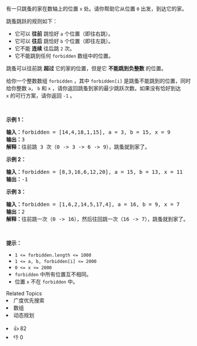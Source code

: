 <p>有一只跳蚤的家在数轴上的位置&nbsp;<code>x</code>&nbsp;处。请你帮助它从位置&nbsp;<code>0</code>&nbsp;出发，到达它的家。</p>

<p>跳蚤跳跃的规则如下：</p>

<ul> 
 <li>它可以 <strong>往前</strong> 跳恰好 <code>a</code>&nbsp;个位置（即往右跳）。</li> 
 <li>它可以 <strong>往后</strong>&nbsp;跳恰好 <code>b</code>&nbsp;个位置（即往左跳）。</li> 
 <li>它不能 <strong>连续</strong> 往后跳 <code>2</code> 次。</li> 
 <li>它不能跳到任何&nbsp;<code>forbidden</code>&nbsp;数组中的位置。</li> 
</ul>

<p>跳蚤可以往前跳 <strong>超过</strong>&nbsp;它的家的位置，但是它 <strong>不能跳到负整数</strong>&nbsp;的位置。</p>

<p>给你一个整数数组&nbsp;<code>forbidden</code>&nbsp;，其中&nbsp;<code>forbidden[i]</code>&nbsp;是跳蚤不能跳到的位置，同时给你整数&nbsp;<code>a</code>，&nbsp;<code>b</code>&nbsp;和&nbsp;<code>x</code>&nbsp;，请你返回跳蚤到家的最少跳跃次数。如果没有恰好到达 <code>x</code>&nbsp;的可行方案，请你返回 <code>-1</code> 。</p>

<p>&nbsp;</p>

<p><strong>示例 1：</strong></p>

<pre>
<b>输入：</b>forbidden = [14,4,18,1,15], a = 3, b = 15, x = 9
<b>输出：</b>3
<b>解释：</b>往前跳 3 次（0 -&gt; 3 -&gt; 6 -&gt; 9），跳蚤就到家了。
</pre>

<p><strong>示例 2：</strong></p>

<pre>
<b>输入：</b>forbidden = [8,3,16,6,12,20], a = 15, b = 13, x = 11
<b>输出：</b>-1
</pre>

<p><strong>示例 3：</strong></p>

<pre>
<b>输入：</b>forbidden = [1,6,2,14,5,17,4], a = 16, b = 9, x = 7
<b>输出：</b>2
<b>解释：</b>往前跳一次（0 -&gt; 16），然后往回跳一次（16 -&gt; 7），跳蚤就到家了。
</pre>

<p>&nbsp;</p>

<p><strong>提示：</strong></p>

<ul> 
 <li><code>1 &lt;= forbidden.length &lt;= 1000</code></li> 
 <li><code>1 &lt;= a, b, forbidden[i] &lt;= 2000</code></li> 
 <li><code>0 &lt;= x &lt;= 2000</code></li> 
 <li><code>forbidden</code>&nbsp;中所有位置互不相同。</li> 
 <li>位置&nbsp;<code>x</code>&nbsp;不在 <code>forbidden</code>&nbsp;中。</li> 
</ul>

<div><div>Related Topics</div><div><li>广度优先搜索</li><li>数组</li><li>动态规划</li></div></div><br><div><li>👍 82</li><li>👎 0</li></div>